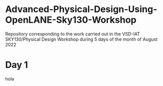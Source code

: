 # Advanced-Physical-Design-Using-OpenLANE-Sky130-Workshop
Repository corresponding to the work carried out in the VSD-IAT SKY130/Physical Design Workshop during 5 days of the month of August 2022

# Day 1
hola
